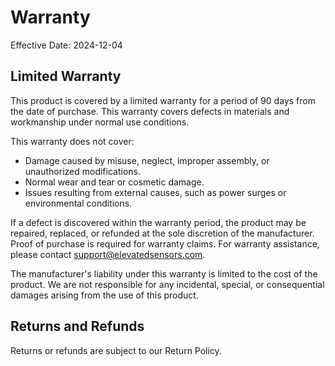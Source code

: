 # Warranty

Effective Date: 2024-12-04

## Limited Warranty
This product is covered by a limited warranty for a period of 90 days from the date of purchase. This warranty covers defects in materials and workmanship under normal use conditions.

This warranty does not cover:

- Damage caused by misuse, neglect, improper assembly, or unauthorized modifications.
- Normal wear and tear or cosmetic damage.
- Issues resulting from external causes, such as power surges or environmental conditions.

If a defect is discovered within the warranty period, the product may be repaired, replaced, or refunded at the sole discretion of the manufacturer. Proof of purchase is required for warranty claims. For warranty assistance, please contact support@elevatedsensors.com.

The manufacturer's liability under this warranty is limited to the cost of the product. We are not responsible for any incidental, special, or consequential damages arising from the use of this product.

## Returns and Refunds
Returns or refunds are subject to our Return Policy.
